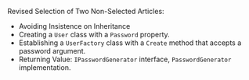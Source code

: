 Revised Selection of Two Non-Selected Articles:

* Avoiding Insistence on Inheritance
* Creating a `User` class with a `Password` property.
* Establishing a `UserFactory` class with a `Create` method that accepts a password argument.
* Returning Value: `IPasswordGenerator` interface, `PasswordGenerator` implementation.
